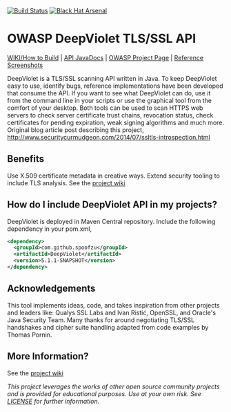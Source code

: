 [![Build Status](https://travis-ci.org/spoofzu/DeepViolet.svg?branch=master)](https://travis-ci.org/spoofzu/DeepViolet)
[![Black Hat Arsenal](https://www.toolswatch.org/badges/arsenal/2016.svg)](http://www.blackhat.com/eu-16/arsenal.html#milton-smith)

# OWASP DeepViolet TLS/SSL API

[WIKI/How to Build](https://github.com/spoofzu/DeepViolet/wiki/Build-on-Your-Computer) | 
[API JavaDocs](https://spoofzu.github.io/DeepViolet/) | 
[OWASP Project Page](https://www.owasp.org/index.php/OWASP_DeepViolet_TLS/SSL_Scanner) | 
[Reference Screenshots](https://github.com/spoofzu/DeepViolet/wiki/Running-Reference-Tools)

DeepViolet is a TLS/SSL scanning API written in Java. To keep DeepViolet easy to use, identify bugs, reference implementations have been developed that consume the API. If you want to see what DeepViolet can do, use it from the command line in your scripts or use the graphical tool from the comfort of your desktop. Both tools can be used to scan HTTPS web servers to check server certificate trust chains, revocation status, check certificates for pending expiration, weak signing algorithms and much more.  Original blog article post describing this project, http://www.securitycurmudgeon.com/2014/07/ssltls-introspection.html

## Benefits

Use X.509 certificate metadata in creative ways.  Extend security tooling to include TLS analysis.  See the [project wiki](https://github.com/spoofzu/DeepViolet/wiki/Features) 

## How do I include DeepViolet API in my projects?

DeepViolet is deployed in Maven Central repository.  Include the following dependency in your pom.xml,

```xml
<dependency>
  <groupId>com.github.spoofzu</groupId>
  <artifactId>DeepViolet</artifactId>
  <version>5.1.1-SNAPSHOT</version>
</dependency>
```

## Acknowledgements

This tool implements ideas, code, and takes inspiration from other projects and leaders like: Qualys SSL Labs and Ivan Ristić, OpenSSL, and Oracle's Java Security Team.  Many thanks for around negotiating TLS/SSL handshakes and cipher suite handling adapted from code examples by Thomas Pornin.

## More Information?

See the [project wiki](https://github.com/spoofzu/DeepViolet/wiki) 

<i>This project leverages the works of other open source community projects and is provided for educational purposes.  Use at your own risk.  See [LICENSE](https://github.com/spoofzu/DeepViolet/blob/master/LICENSE) for further information.</i>
